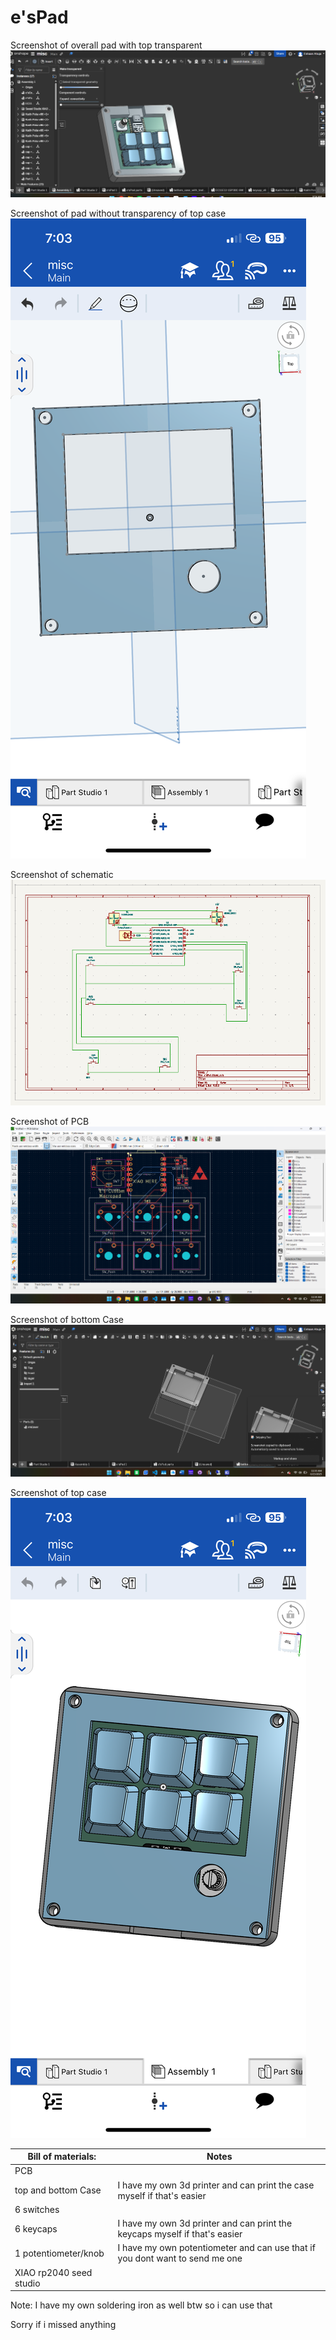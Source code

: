 # e'sPad

Screenshot of overall pad with top transparent
![1750859752964](image/README/1750859752964.png)

Screenshot of pad without transparency of top case
![1750859793223](PRODUCTION/IMG_3273.png)

Screenshot of schematic
![1750696481759](image/README/1750696481759.png)

Screenshot of PCB
![1750696501634](image/README/1750696501634.png)

Screenshot of bottom Case
![1750696556627](image/README/1750696556627.png)

Screenshot of top case
![1750859815155](PRODUCTION/IMG_3272.png)

|Bill of materials:|Notes|
|-|-|
|PCB||
|top and bottom Case|I have my own 3d printer and can print the case myself if that's easier|
|6 switches||
|6 keycaps|I have my own 3d printer and can print the keycaps myself if that's easier|
|1 potentiometer/knob|I have my own potentiometer and can use that if you dont want to send me one|
|XIAO rp2040 seed studio||
Note: I have my own soldering iron as well btw so i can use that

Sorry if i missed anything
